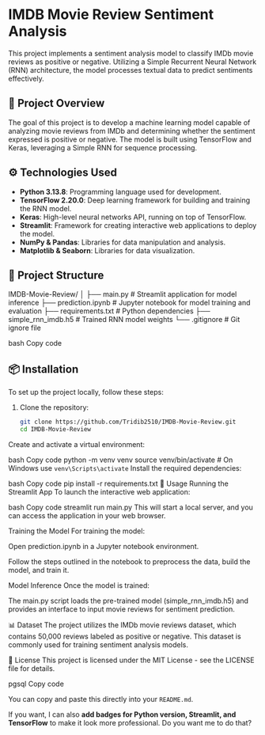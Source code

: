 # IMDB Movie Review Sentiment Analysis

This project implements a sentiment analysis model to classify IMDb movie reviews as positive or negative. Utilizing a Simple Recurrent Neural Network (RNN) architecture, the model processes textual data to predict sentiments effectively.

## 🧠 Project Overview

The goal of this project is to develop a machine learning model capable of analyzing movie reviews from IMDb and determining whether the sentiment expressed is positive or negative. The model is built using TensorFlow and Keras, leveraging a Simple RNN for sequence processing.

## ⚙️ Technologies Used

- **Python 3.13.8**: Programming language used for development.
- **TensorFlow 2.20.0**: Deep learning framework for building and training the RNN model.
- **Keras**: High-level neural networks API, running on top of TensorFlow.
- **Streamlit**: Framework for creating interactive web applications to deploy the model.
- **NumPy & Pandas**: Libraries for data manipulation and analysis.
- **Matplotlib & Seaborn**: Libraries for data visualization.

## 📁 Project Structure

IMDB-Movie-Review/
│
├── main.py # Streamlit application for model inference
├── prediction.ipynb # Jupyter notebook for model training and evaluation
├── requirements.txt # Python dependencies
├── simple_rnn_imdb.h5 # Trained RNN model weights
└── .gitignore # Git ignore file

bash
Copy code

## 📦 Installation

To set up the project locally, follow these steps:

1. Clone the repository:

   ```bash
   git clone https://github.com/Tridib2510/IMDB-Movie-Review.git
   cd IMDB-Movie-Review
Create and activate a virtual environment:

bash
Copy code
python -m venv venv
source venv/bin/activate  # On Windows use `venv\Scripts\activate`
Install the required dependencies:

bash
Copy code
pip install -r requirements.txt
🚀 Usage
Running the Streamlit App
To launch the interactive web application:

bash
Copy code
streamlit run main.py
This will start a local server, and you can access the application in your web browser.

Training the Model
For training the model:

Open prediction.ipynb in a Jupyter notebook environment.

Follow the steps outlined in the notebook to preprocess the data, build the model, and train it.

Model Inference
Once the model is trained:

The main.py script loads the pre-trained model (simple_rnn_imdb.h5) and provides an interface to input movie reviews for sentiment prediction.

📊 Dataset
The project utilizes the IMDb movie reviews dataset, which contains 50,000 reviews labeled as positive or negative. This dataset is commonly used for training sentiment analysis models.

📝 License
This project is licensed under the MIT License - see the LICENSE file for details.

pgsql
Copy code

You can copy and paste this directly into your `README.md`.  

If you want, I can also **add badges for Python version, Streamlit, and TensorFlow** to make it look more professional. Do you want me to do that?






